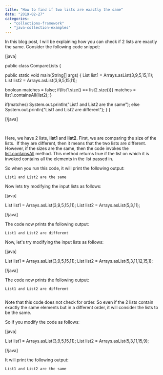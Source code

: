 ```yaml
---
title: "How to find if two lists are exactly the same"
date: "2019-02-27"
categories: 
  - "collections-framework"
  - "java-collection-examples"
---
```


In this blog post, I will be explaining how you can check if 2 lists are exactly the same. Consider the following code snippet:

\[java\]

public class CompareLists {

public static void main(String\[\] args) { List<Integer> list1 = Arrays.asList(3,9,5,15,11); List<Integer> list2 = Arrays.asList(3,9,5,15,11);

boolean matches = false; if(list1.size() == list2.size()){ matches = list1.containsAll(list2); }

if(matches) System.out.println("List1 and List2 are the same"); else System.out.println("List1 and List2 are different"); } }

\[/java\]

 

Here, we have 2 lists, **list1** and **list2**. First, we are comparing the size of the lists.  If they are different, then it means that the two lists are different. However, if the sizes are the same, then the code invokes the [list.containsAll](https://docs.oracle.com/javase/8/docs/api/java/util/List.html#containsAll-java.util.Collection-) method. This method returns true if the list on which it is invoked contains all the elements in the list passed in.

So when you run this code, it will print the following output:

```
List1 and List2 are the same
```

Now lets try modifying the input lists as follows:

\[java\]

List<Integer> list1 = Arrays.asList(3,9,5,15,11); List<Integer> list2 = Arrays.asList(5,3,11);

\[/java\]

The code now prints the following output:

```
List1 and List2 are different
```

Now, let's try modifying the input lists as follows:

\[java\]

List<Integer> list1 = Arrays.asList(3,9,5,15,11); List<Integer> list2 = Arrays.asList(5,3,11,12,15,1);

\[/java\]

The code now prints the following output:

```
List1 and List2 are different


```

Note that this code does not check for order. So even if the 2 lists contain exactly the same elements but in a different order, it will consider the lists to be the same.

So if you modify the code as follows:

\[java\]

List<Integer> list1 = Arrays.asList(3,9,5,15,11); List<Integer> list2 = Arrays.asList(5,3,11,15,9);

\[/java\]

It will print the following output:

```
List1 and List2 are the same
```
